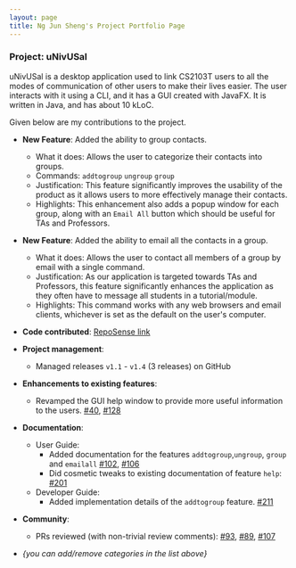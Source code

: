 ```yaml
---
layout: page
title: Ng Jun Sheng's Project Portfolio Page
---
```


### Project: uNivUSal

uNivUSal is a desktop application used to link CS2103T users to all the modes of communication of other users to make their lives easier. The user interacts with it using a CLI, and it has a GUI created with JavaFX. It is written in Java, and has about 10 kLoC.

Given below are my contributions to the project.

* **New Feature**: Added the ability to group contacts.
  * What it does: Allows the user to categorize their contacts into groups.
  * Commands: `addtogroup` `ungroup` `group`
  * Justification: This feature significantly improves the usability of the product as it allows users to more effectively manage their contacts.
  * Highlights: This enhancement also adds a popup window for each group, along with an `Email All` button which should be useful for TAs and Professors.


* **New Feature**: Added the ability to email all the contacts in a group.
  * What it does: Allows the user to contact all members of a group by email with a single command.
  * Justification: As our application is targeted towards TAs and Professors, this feature significantly enhances the application as they often have to message all students in a tutorial/module.
  * Highlights: This command works with any web browsers and email clients, whichever is set as the default on the user's computer.


* **Code contributed**: [RepoSense link](https://nus-cs2103-ay2223s1.github.io/tp-dashboard/?search=jsincorporated&sort=groupTitle&sortWithin=title&timeframe=commit&mergegroup=&groupSelect=groupByRepos&breakdown=true&checkedFileTypes=docs~functional-code~test-code~other&since=2022-09-16)


* **Project management**:
    * Managed releases `v1.1` - `v1.4` (3 releases) on GitHub


* **Enhancements to existing features**:
    * Revamped the GUI help window to provide more useful information to the users. [\#40](https://github.com/AY2223S1-CS2103T-T08-3/tp/commit/c0fe7be0830c36a60cc07b0b9eed5d51cd6b209d), [\#128](https://github.com/AY2223S1-CS2103T-T08-3/tp/commit/66130d0f6dd3d8a5e76627438ac9be789e7f3620)

* **Documentation**:
    * User Guide:
        * Added documentation for the features `addtogroup`,`ungroup`, `group` and `emailall` [\#102](https://github.com/AY2223S1-CS2103T-T08-3/tp/commit/ddf759c5a2e4a9709110bf0bb8bddbe4174cd30a), [\#106](https://github.com/AY2223S1-CS2103T-T08-3/tp/commit/01a5337c2aaa3e007f57a1e55c07fce93ecd7360)
        * Did cosmetic tweaks to existing documentation of feature `help`: [\#201](https://github.com/AY2223S1-CS2103T-T08-3/tp/commit/b614e70904035b6fbe0bacf30bc61749d6d2ca87)
    * Developer Guide:
        * Added implementation details of the `addtogroup` feature. [\#211](https://github.com/AY2223S1-CS2103T-T08-3/tp/commit/ebb354e65fcc3c2da935e6f51d568ed1fc9a3ede)

* **Community**:
    * PRs reviewed (with non-trivial review comments): [\#93](https://github.com/AY2223S1-CS2103T-T08-3/tp/pull/93#pullrequestreview-1169403633), [\#89](https://github.com/AY2223S1-CS2103T-T08-3/tp/pull/89#pullrequestreview-1169402735), [\#107](https://github.com/AY2223S1-CS2103T-T08-3/tp/pull/107#pullrequestreview-1169400983)

* _{you can add/remove categories in the list above}_
